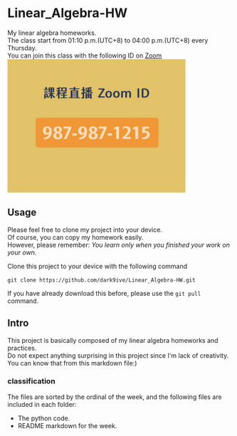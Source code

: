 # Linear_Algebra-HW

My linear algebra homeworks.  
The class start from 01:10 p.m.(UTC+8) to 04:00 p.m.(UTC+8) every Thursday.  
You can join this class with the following ID on [Zoom](https://zoomnow.net/)  
<img id="classID" src="https://github.com/dark9ive/Linear_Algebra-HW/blob/master/.pics/classID.jpeg" width="400" height="300">  

## Usage

Please feel free to clone my project into your device.  
Of course, you can copy my homework easily.  
However, please remember: *You learn only when you finished your work on your own.*  
  
Clone this project to your device with the following command

```
git clone https://github.com/dark9ive/Linear_Algebra-HW.git
```

If you have already download this before, please use the `git pull` command.  

## Intro

This project is basically composed of my linear algebra homeworks and practices.  
Do not expect anything surprising in this project since I'm lack of creativity.  
You can know that from this markdown file:)  

### classification

The files are sorted by the ordinal of the week, and the following files are included in each folder:

 - The python code.
 - README markdown for the week.


